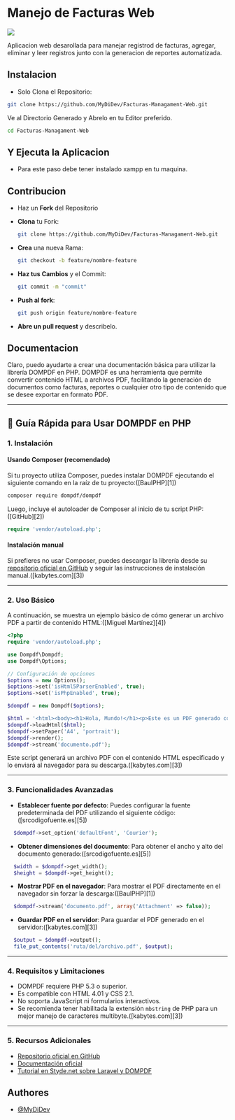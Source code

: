 # Manejo de Facturas Web

[![](https://img.shields.io/badge/Version-1.0-green)]()

Aplicacion web desarollada para manejar registrod de facturas, agregar, eliminar y leer registros junto con la generacion de reportes automatizada.

## Instalacion

- Solo Clona el Repositorio:

```bash
git clone https://github.com/MyDiDev/Facturas-Managament-Web.git
```

Ve al Directorio Generado y Abrelo en tu Editor preferido.

```bash
cd Facturas-Managament-Web
```

## Y Ejecuta la Aplicacion

- Para este paso debe tener instalado xampp en tu maquina.

## Contribucion

- Haz un **Fork** del Repositorio

- **Clona** tu Fork:
  ```bash
  git clone https://github.com/MyDiDev/Facturas-Managament-Web.git
  ```
- **Crea** una nueva Rama:
  ```bash
  git checkout -b feature/nombre-feature
  ```
- **Haz tus Cambios** y el Commit:
  ```bash
  git commit -m "commit"
  ```
- **Push al fork**:
  ```bash
  git push origin feature/nombre-feature
  ```
- **Abre un pull request** y describelo.

## Documentacion

Claro, puedo ayudarte a crear una documentación básica para utilizar la librería DOMPDF en PHP. DOMPDF es una herramienta que permite convertir contenido HTML a archivos PDF, facilitando la generación de documentos como facturas, reportes o cualquier otro tipo de contenido que se desee exportar en formato PDF.

---

## 📄 Guía Rápida para Usar DOMPDF en PHP

### 1. Instalación

#### Usando Composer (recomendado)

Si tu proyecto utiliza Composer, puedes instalar DOMPDF ejecutando el siguiente comando en la raíz de tu proyecto:([BaulPHP][1])

```bash
composer require dompdf/dompdf
```

Luego, incluye el autoloader de Composer al inicio de tu script PHP:([GitHub][2])

```php
require 'vendor/autoload.php';
```

#### Instalación manual

Si prefieres no usar Composer, puedes descargar la librería desde su [repositorio oficial en GitHub](https://github.com/dompdf/dompdf) y seguir las instrucciones de instalación manual.([kabytes.com][3])

---

### 2. Uso Básico

A continuación, se muestra un ejemplo básico de cómo generar un archivo PDF a partir de contenido HTML:([Miguel Martínez][4])

```php
<?php
require 'vendor/autoload.php';

use Dompdf\Dompdf;
use Dompdf\Options;

// Configuración de opciones
$options = new Options();
$options->set('isHtml5ParserEnabled', true);
$options->set('isPhpEnabled', true);

$dompdf = new Dompdf($options);

$html = '<html><body><h1>Hola, Mundo!</h1><p>Este es un PDF generado con DOMPDF.</p></body></html>';
$dompdf->loadHtml($html);
$dompdf->setPaper('A4', 'portrait');
$dompdf->render();
$dompdf->stream('documento.pdf');
```

Este script generará un archivo PDF con el contenido HTML especificado y lo enviará al navegador para su descarga.([kabytes.com][3])

---

### 3. Funcionalidades Avanzadas

- **Establecer fuente por defecto**: Puedes configurar la fuente predeterminada del PDF utilizando el siguiente código:([srcodigofuente.es][5])

```php
  $dompdf->set_option('defaultFont', 'Courier');
```

- **Obtener dimensiones del documento**: Para obtener el ancho y alto del documento generado:([srcodigofuente.es][5])

```php
  $width = $dompdf->get_width();
  $height = $dompdf->get_height();
```

- **Mostrar PDF en el navegador**: Para mostrar el PDF directamente en el navegador sin forzar la descarga:([BaulPHP][1])

```php
  $dompdf->stream('documento.pdf', array('Attachment' => false));
```

- **Guardar PDF en el servidor**: Para guardar el PDF generado en el servidor:([kabytes.com][3])

```php
  $output = $dompdf->output();
  file_put_contents('ruta/del/archivo.pdf', $output);
```

---

### 4. Requisitos y Limitaciones

- DOMPDF requiere PHP 5.3 o superior.
- Es compatible con HTML 4.01 y CSS 2.1.
- No soporta JavaScript ni formularios interactivos.
- Se recomienda tener habilitada la extensión `mbstring` de PHP para un mejor manejo de caracteres multibyte.([kabytes.com][3])

---

### 5. Recursos Adicionales

- [Repositorio oficial en GitHub](https://github.com/dompdf/dompdf)
- [Documentación oficial](https://github.com/dompdf/dompdf/wiki)
- [Tutorial en Styde.net sobre Laravel y DOMPDF](https://styde.net/generar-pdf-en-laravel-5-1-con-dompdf/)

## Authores

- [@MyDiDev](https://www.github.com/MyDiDev)

